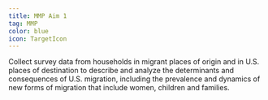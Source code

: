 ```yaml
---
title: MMP Aim 1
tag: MMP
color: blue
icon: TargetIcon
---
```


Collect survey data from households in migrant places of
origin and in U.S. places of destination to describe and
analyze the determinants and consequences of U.S. migration,
including the prevalence and dynamics of new forms of
migration that include women, children and families.
